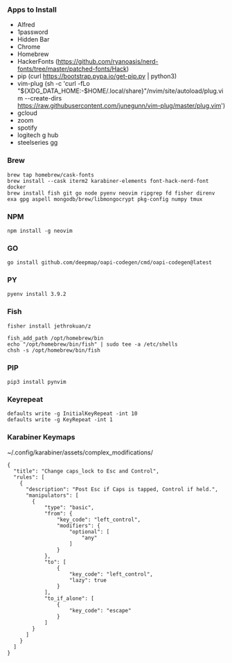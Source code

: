 ### Apps to Install
- Alfred
- 1password
- Hidden Bar
- Chrome
- Homebrew
- HackerFonts (https://github.com/ryanoasis/nerd-fonts/tree/master/patched-fonts/Hack)
- pip (curl https://bootstrap.pypa.io/get-pip.py | python3)
- vim-plug (sh -c 'curl -fLo "${XDG_DATA_HOME:-$HOME/.local/share}"/nvim/site/autoload/plug.vim --create-dirs \
https://raw.githubusercontent.com/junegunn/vim-plug/master/plug.vim')
- gcloud
- zoom
- spotify
- logitech g hub
- steelseries gg


### Brew
```
brew tap homebrew/cask-fonts
brew install --cask iterm2 karabiner-elements font-hack-nerd-font docker
brew install fish git go node pyenv neovim ripgrep fd fisher direnv exa gpg aspell mongodb/brew/libmongocrypt pkg-config numpy tmux
```

### NPM
```
npm install -g neovim
```

### GO
```
go install github.com/deepmap/oapi-codegen/cmd/oapi-codegen@latest
```

### PY
```
pyenv install 3.9.2
```

### Fish
```
fisher install jethrokuan/z

fish_add_path /opt/homebrew/bin
echo "/opt/homebrew/bin/fish" | sudo tee -a /etc/shells
chsh -s /opt/homebrew/bin/fish
```

### PIP
```
pip3 install pynvim
```

###  Keyrepeat
```
defaults write -g InitialKeyRepeat -int 10
defaults write -g KeyRepeat -int 1
```

### Karabiner Keymaps
~/.config/karabiner/assets/complex_modifications/

```
{
  "title": "Change caps_lock to Esc and Control",
  "rules": [
	{
	  "description": "Post Esc if Caps is tapped, Control if held.",
	  "manipulators": [
        {
            "type": "basic",
            "from": {
                "key_code": "left_control",
                "modifiers": {
                    "optional": [
                        "any"
                    ]
                }
            },
            "to": [
                {
                    "key_code": "left_control",
                    "lazy": true
                }
            ],
            "to_if_alone": [
                {
                    "key_code": "escape"
                }
            ]
        }
	  ]
	}
  ]
}
```
